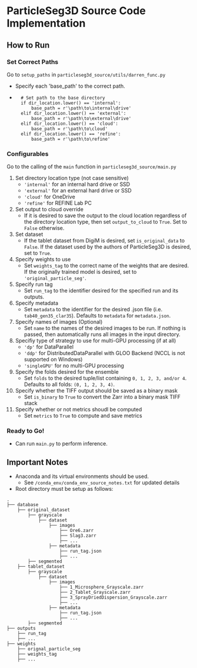 # ParticleSeg3D Source Code Implementation

## How to Run
### Set Correct Paths
Go to `setup_paths` in `particleseg3d_source/utils/darren_func.py`
- Specify each 'base_path' to the correct path.
- ```
    # Set path to the base directory
    if dir_location.lower() == 'internal':
        base_path = r'\path\to\internal\drive'
    elif dir_location.lower() == 'external':
        base_path = r'\path\to\external\drive'
    elif dir_location.lower() == 'cloud':
        base_path = r'\path\to\cloud'
    elif dir_location.lower() == 'refine':
        base_path = r'\path\to\refine'

### Configurables
Go to the calling of the `main` function in `particleseg3d_source/main.py`
1. Set directory location type (not case sensitive)
    - `'internal'` for an internal hard drive or SSD
    - `'external'` for an external hard drive or SSD
    - `'cloud'` for OneDrive
    - `'refine'` for REFINE Lab PC
2. Set output to cloud override
    - If it is desired to save the output to the cloud location regardless of the directory location type, then set `output_to_cloud` to `True`. Set to `False` otherwise.
3. Set dataset
    - If the tablet dataset from DigiM is desired, set `is_original_data` to `False`. If the dataset used by the authors of ParticleSeg3D is desired, set to `True`.
4. Specify weights to use
    - Set `weights_tag` to the correct name of the weights that are desired. If the originally trained model is desired, set to `'original_particle_seg'`.
5. Specify run tag
    - Set `run_tag` to the identifier desired for the specified run and its outputs.
6. Specify metadata
    - Set `metadata` to the identifier for the desired .json file (i.e. `tab40_gen35_clar35`). Defaults to `metadata` for `metadata.json`.
7. Specify names of images (Optional)
    - Set `name` to the names of the desired images to be run. If nothing is passed, then automatically runs all images in the input directory.
8. Specifiy type of strategy to use for multi-GPU processing (if at all)
    - `'dp'` for DataParallel
    - `'ddp'` for DistributedDataParallel with GLOO Backend (NCCL is not supported on Windows)
    - `'singleGPU'` for no multi-GPU processing
9. Specify the folds desired for the ensemble
    - Set `folds` to the desired tuple/list containing `0, 1, 2, 3, and/or 4`. Defaults to all folds: `(0, 1, 2, 3, 4)`.
10. Specify whether the TIFF output should be saved as a binary mask
    - Set `is_binary` to `True` to convert the Zarr into a binary mask TIFF stack
11. Specify whether or not metrics shoudl be computed
    - Set `metrics` to `True` to compute and save metrics

### Ready to Go!
- Can run `main.py` to perform inference.

## Important Notes
- Anaconda and its virtual environments should be used.
    - See `/conda_env/conda_env_source_notes.txt` for updated details
- Root directory must be setup as follows:
```
.
├── database
    ├── original_dataset
        ├── grayscale
            ├── dataset
                ├── images
                    ├── Ore6.zarr
                    ├── Slag3.zarr
                    ├── ...
                ├── metadata
                    ├── run_tag.json
                    ├── ...
        ├── segmented
    ├── tablet_dataset
        ├── grayscale
            ├── dataset
                ├── images
                    ├── 1_Microsphere_Grayscale.zarr
                    ├── 2_Tablet_Grayscale.zarr
                    ├── 3_SprayDriedDispersion_Grayscale.zarr
                    ├── ...
                ├── metadata
                    ├── run_tag.json
                    ├── ...
        ├── segmented
├── outputs
    ├── run_tag
    ├── ...
├── weights
    ├── orignal_particle_seg
    ├── weights_tag
    ├── ...
